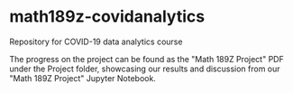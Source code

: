 # math189z-covidanalytics
Repository for COVID-19 data analytics course

The progress on the project can be found as the "Math 189Z Project" PDF under the Project folder, showcasing our results and discussion from our "Math 189Z Project" Jupyter Notebook. 
